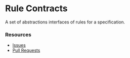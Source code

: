 # Rule Contracts

A set of abstractions interfaces of rules for a specification.

### Resources

- [Issues](https://github.com/spec-doc/specificator/issues)
- [Pull Requests](https://github.com/spec-doc/specificator/pulls)
